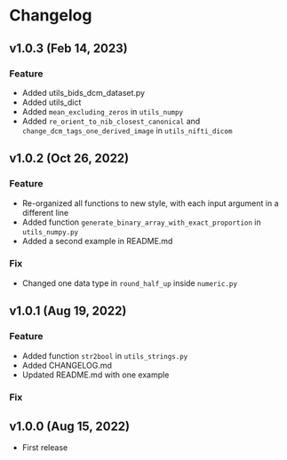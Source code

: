 # Changelog

## v1.0.3 (Feb 14, 2023)
### Feature

- Added utils_bids_dcm_dataset.py
- Added utils_dict
- Added `mean_excluding_zeros` in `utils_numpy`
- Added `re_orient_to_nib_closest_canonical` and `change_dcm_tags_one_derived_image` in `utils_nifti_dicom` 

## v1.0.2 (Oct 26, 2022)
### Feature

- Re-organized all functions to new style, with each input argument in a different line
- Added function `generate_binary_array_with_exact_proportion` in `utils_numpy.py`
- Added a second example in README.md

### Fix
- Changed one data type in `round_half_up` inside `numeric.py`

## v1.0.1 (Aug 19, 2022)
### Feature

- Added function `str2bool` in `utils_strings.py`
- Added CHANGELOG.md
- Updated README.md with one example

### Fix

## v1.0.0 (Aug 15, 2022)

- First release